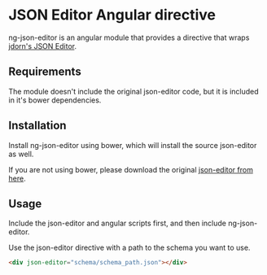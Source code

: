 JSON Editor Angular directive
=============================

ng-json-editor is an angular module that provides a directive that wraps [jdorn's JSON Editor](https://github.com/jdorn/json-editor).



Requirements
----------------

The module doesn't include the original json-editor code, but it is included in it's bower dependencies.

Installation
------------

Install ng-json-editor using bower, which will install the source json-editor as well.

If you are not using bower, please download the original [json-editor from here](https://github.com/jdorn/json-editor).

Usage
-----

Include the json-editor and angular scripts first, and then include ng-json-editor.

Use the json-editor directive with a path to the schema you want to use.

```html
<div json-editor="schema/schema_path.json"></div>
```
